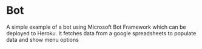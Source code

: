# Bot
A simple example of a bot using Microsoft Bot Framework which can be deployed to Heroku.
It fetches data from a google spreadsheets to populate data and show menu options

